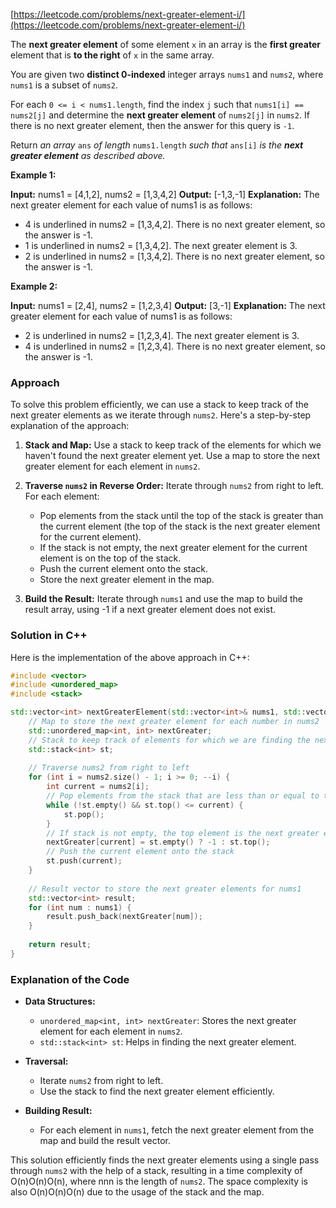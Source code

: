 [https://leetcode.com/problems/next-greater-element-i/](https://leetcode.com/problems/next-greater-element-i/)

The **next greater element** of some element `x` in an array is the **first greater** element that is **to the right** of `x` in the same array.

You are given two **distinct 0-indexed** integer arrays `nums1` and `nums2`, where `nums1` is a subset of `nums2`.

For each `0 <= i < nums1.length`, find the index `j` such that `nums1[i] == nums2[j]` and determine the **next greater element** of `nums2[j]` in `nums2`. If there is no next greater element, then the answer for this query is `-1`.

Return _an array_ `ans` _of length_ `nums1.length` _such that_ `ans[i]` _is the **next greater element** as described above._

**Example 1:**

**Input:** nums1 = \[4,1,2\], nums2 = \[1,3,4,2\]
**Output:** \[-1,3,-1\]
**Explanation:** The next greater element for each value of nums1 is as follows:
- 4 is underlined in nums2 = \[1,3,4,2\]. There is no next greater element, so the answer is -1.
- 1 is underlined in nums2 = \[1,3,4,2\]. The next greater element is 3.
- 2 is underlined in nums2 = \[1,3,4,2\]. There is no next greater element, so the answer is -1.

**Example 2:**

**Input:** nums1 = \[2,4\], nums2 = \[1,2,3,4\]
**Output:** \[3,-1\]
**Explanation:** The next greater element for each value of nums1 is as follows:
- 2 is underlined in nums2 = \[1,2,3,4\]. The next greater element is 3.
- 4 is underlined in nums2 = \[1,2,3,4\]. There is no next greater element, so the answer is -1.





### Approach

To solve this problem efficiently, we can use a stack to keep track of the next greater elements as we iterate through `nums2`. Here's a step-by-step explanation of the approach:

1. **Stack and Map:** Use a stack to keep track of the elements for which we haven't found the next greater element yet. Use a map to store the next greater element for each element in `nums2`.
    
2. **Traverse `nums2` in Reverse Order:** Iterate through `nums2` from right to left. For each element:
    
    - Pop elements from the stack until the top of the stack is greater than the current element (the top of the stack is the next greater element for the current element).
    - If the stack is not empty, the next greater element for the current element is on the top of the stack.
    - Push the current element onto the stack.
    - Store the next greater element in the map.
3. **Build the Result:** Iterate through `nums1` and use the map to build the result array, using -1 if a next greater element does not exist.
    

### Solution in C++

Here is the implementation of the above approach in C++:
```cpp
#include <vector>
#include <unordered_map>
#include <stack>

std::vector<int> nextGreaterElement(std::vector<int>& nums1, std::vector<int>& nums2) {
    // Map to store the next greater element for each number in nums2
    std::unordered_map<int, int> nextGreater;
    // Stack to keep track of elements for which we are finding the next greater element
    std::stack<int> st;
    
    // Traverse nums2 from right to left
    for (int i = nums2.size() - 1; i >= 0; --i) {
        int current = nums2[i];
        // Pop elements from the stack that are less than or equal to the current element
        while (!st.empty() && st.top() <= current) {
            st.pop();
        }
        // If stack is not empty, the top element is the next greater element for the current element
        nextGreater[current] = st.empty() ? -1 : st.top();
        // Push the current element onto the stack
        st.push(current);
    }
    
    // Result vector to store the next greater elements for nums1
    std::vector<int> result;
    for (int num : nums1) {
        result.push_back(nextGreater[num]);
    }
    
    return result;
}
```


### Explanation of the Code

- **Data Structures:**
    
    - `unordered_map<int, int> nextGreater`: Stores the next greater element for each element in `nums2`.
    - `std::stack<int> st`: Helps in finding the next greater element.
- **Traversal:**
    
    - Iterate `nums2` from right to left.
    - Use the stack to find the next greater element efficiently.
- **Building Result:**
    
    - For each element in `nums1`, fetch the next greater element from the map and build the result vector.

This solution efficiently finds the next greater elements using a single pass through `nums2` with the help of a stack, resulting in a time complexity of O(n)O(n)O(n), where nnn is the length of `nums2`. The space complexity is also O(n)O(n)O(n) due to the usage of the stack and the map.